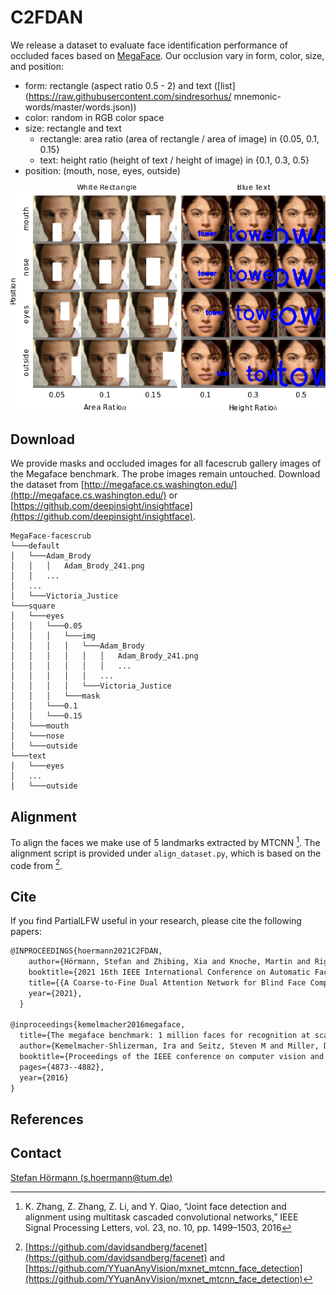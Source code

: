 # C2FDAN 

We release a dataset to evaluate face identification performance of occluded faces based on [MegaFace](http://megaface.cs.washington.edu/). Our occlusion vary in form, color, size, and position:
- form: rectangle (aspect ratio 0.5 - 2) and text ([list](https://raw.githubusercontent.com/sindresorhus/
mnemonic-words/master/words.json))
- color: random in RGB color space
- size: rectangle and text
  - rectangle: area ratio (area of rectangle / area of image) in {0.05, 0.1, 0.15} 
  - text: height ratio (height of text / height of image) in {0.1, 0.3, 0.5} 
- position: (mouth, nose, eyes, outside)

![dataset](https://github.com/stefhoer/C2FDAN/raw/main/ressources/dataset.png)

## Download

We provide masks and occluded images for all facescrub gallery images of the Megaface benchmark. The probe images remain untouched. Download the dataset from [http://megaface.cs.washington.edu/](http://megaface.cs.washington.edu/) or [https://github.com/deepinsight/insightface](https://github.com/deepinsight/insightface).

```shell
MegaFace-facescrub
└───default
│   └───Adam_Brody
│   │   │   Adam_Brody_241.png
│   │   ...
│   ...
│   └───Victoria_Justice
└───square
│   └───eyes
│   │   └───0.05
│   │   │   └───img
│   │   │   │   └───Adam_Brody
│   │   │   │   │   │   Adam_Brody_241.png
│   │   │   │   │   │   ...
│   │   │   │   │   ...
│   │   │   │   └───Victoria_Justice
│   │   │   └───mask
│   │   └───0.1
│   │   └───0.15
│   └───mouth
│   └───nose
│   └───outside
└───text
│   └───eyes
│   ...
│   └───outside
```

## Alignment

To align the faces we make use of 5 landmarks extracted by MTCNN [^1].  The alignment script is provided under  `align_dataset.py`, which is based on the code from  [^2].


## Cite

If you find PartialLFW useful in your research, please cite the following papers:

~~~tex
@INPROCEEDINGS{hoermann2021C2FDAN,
    author={Hörmann, Stefan and Zhibing, Xia and Knoche, Martin and Rigoll, Gerhard},
    booktitle={2021 16th IEEE International Conference on Automatic Face and Gesture Recognition (FG 2021)}, 
    title={{A Coarse-to-Fine Dual Attention Network for Blind Face Completion}}, 
    year={2021},
  }

@inproceedings{kemelmacher2016megaface,
  title={The megaface benchmark: 1 million faces for recognition at scale},
  author={Kemelmacher-Shlizerman, Ira and Seitz, Steven M and Miller, Daniel and Brossard, Evan},
  booktitle={Proceedings of the IEEE conference on computer vision and pattern recognition},
  pages={4873--4882},
  year={2016}
}
~~~

## References

[^1]: K. Zhang, Z. Zhang, Z. Li, and Y. Qiao, “Joint face detection and alignment using multitask cascaded convolutional networks,” IEEE Signal Processing Letters, vol. 23, no. 10, pp. 1499–1503, 2016

[^2]: [https://github.com/davidsandberg/facenet](https://github.com/davidsandberg/facenet) and [https://github.com/YYuanAnyVision/mxnet_mtcnn_face_detection](https://github.com/YYuanAnyVision/mxnet_mtcnn_face_detection)



## Contact

[Stefan Hörmann (s.hoermann@tum.de)](mailto:s.hoermann@tum.de)